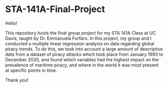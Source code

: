 # STA-141A-Final-Project
Hello!

This repository hosts the final group project for my STA 141A Class at UC Davis, taught by Dr. Emmanuela Furfaro. In this project, my group and I conducted a multiple linear regression analysis on data regarding global piracy trends. To do this, we took into account a large amount of descriptive data from a dataset of piracy attacks which took place from January 1993 to December 2020, and found which variables had the highest impact on the prevalence of maritime piracy, and where in the world it was most present at specific points in time.

Thank you!

